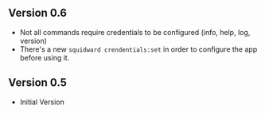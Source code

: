 ## Version 0.6
- Not all commands require credentials to be configured (info, help, log, version)
- There's a new `squidward crendentials:set` in order to configure the app before using it.

## Version 0.5
- Initial Version